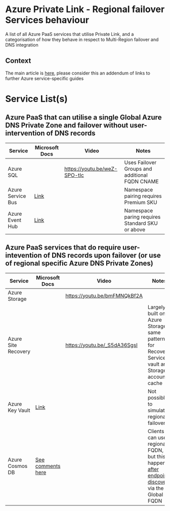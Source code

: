# Azure Private Link - Regional failover Services behaviour

A list of all Azure PaaS services that utilise Private Link, and a categorisation of how they behave in respect to Multi-Region failover and DNS integration

## Context

The main article is [here](https://github.com/adstuart/azure-privatelink-multiregion), please consider this an addendum of links to further Azure service-specific guides

# Service List(s)

## Azure PaaS that can utilise a single Global Azure DNS Private Zone and failover without user-intervention of DNS records

| Service      | Microsoft Docs | Video | Notes |
| ----------- | ----------- | ----------- | ----------- |
| Azure SQL      |        | https://youtu.be/weZ-SPO-tIc | Uses Failover Groups and additional FQDN CNAME|
| Azure Service Bus | [Link](https://learn.microsoft.com/en-us/azure/service-bus-messaging/service-bus-geo-dr#private-endpoints) | | Namespace pairing requires Premium SKU |
| Azure Event Hub | [Link](https://learn.microsoft.com/en-us/azure/event-hubs/event-hubs-geo-dr?tabs=portal#private-endpoints) | | Namespace paring requires Standard SKU or above |

## Azure PaaS services that do require user-intevention of DNS records upon failover (or use of regional specific Azure DNS Private Zones)

| Service      | Microsoft Docs | Video | Notes |
| ----------- | ----------- | ----------- | ----------- |
| Azure Storage |  | https://youtu.be/bmFMNQkBf2A |  |
| Azure Site Recovery |  | https://youtu.be/_S5dA36SgsI | Largely built on Azure Storage, same pattern for Recovery Services vault and Storage account cache |
| Azure Key Vault | [Link](https://learn.microsoft.com/en-us/azure/key-vault/general/private-link-diagnostics#dns-resolution-for-more-than-one-virtual-network) |  | Not possible to simulate regional failover |
| Azure Cosmos DB | [See comments here](https://youtu.be/FbynO1fM9Ag) | | Clients can use regional FQDN, but this happens [after endpoint discovery](https://learn.microsoft.com/en-us/azure/cosmos-db/nosql/tutorial-global-distribution?tabs=dotnetv2%2Capi-async#rest) via the Global FQDN |


